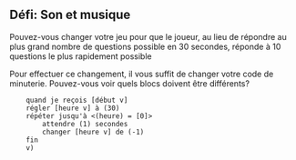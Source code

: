 ## Défi: Son et musique

Pouvez-vous changer votre jeu pour que le joueur, au lieu de répondre au plus grand nombre de questions possible en 30 secondes, réponde à 10 questions le plus rapidement possible

Pour effectuer ce changement, il vous suffit de changer votre code de minuterie. Pouvez-vous voir quels blocs doivent être différents?

```blocks3
    quand je reçois [début v]
    régler [heure v] à (30)
    répéter jusqu'à <(heure) = [0]>
        attendre (1) secondes
        changer [heure v] de (-1)
    fin
    v)
```